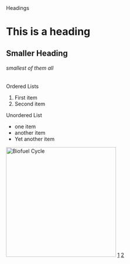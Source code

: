 <!DOCTYPE html>
<html lang 'en'>
    <head>
        <title>html crachclass</title>
    </head>
    <body>
        Headings
        <h1>This is a heading</h1>
        <h2>Smaller Heading</h2>
        <h6>smallest of them all</h6>
        Ordered Lists
        <ol>
            <li>First item</li>
            <li>Second item</li>
        </ol>
        Unordered List
        <ul>
            <li>one item</li>
            <li>another item</li> 
            <li>Yet another item</li>
        </ul>
        <img src="fig 2,2.png" alt="Biofuel Cycle" width="300">
        <a href="readme1.md">1</a>
        <a href="readme2.md">2</a>
    </body>
</html>
